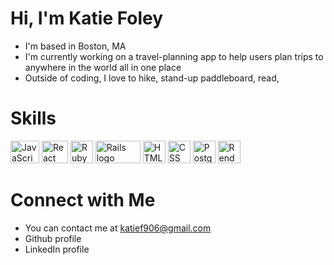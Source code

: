 # Hi, I'm Katie Foley
- I'm based in Boston, MA
- I'm currently working on a travel-planning app to help users plan trips to anywhere in the world all in one place
- Outside of coding, I love to hike, stand-up paddleboard, read,  

# Skills
<p align="left">
<a href="https://developer.mozilla.org/en-US/docs/Web/JavaScript" target="_blank" rel="noreferrer"><img src="https://cdn.worldvectorlogo.com/logos/javascript-1.svg" alt="JavaScript logo" width="46" height="36"></a>
<a href="https://reactjs.org/" target="_blank" rel="noreferrer"><img src="https://upload.wikimedia.org/wikipedia/commons/thumb/a/a7/React-icon.svg/2300px-React-icon.svg.png" alt="React logo" width="42" height="36"></a>
<a href="https://ruby-doc.org/" target="_blank" rel="noreferrer"><img src="https://www.nicepng.com/png/full/749-7492440_ruby-on-rails-logo.png" alt="Ruby logo" width="36" height="36"></a>
<a href="https://guides.rubyonrails.org/" target="_blank" rel="noreferrer"><img src="https://upload.wikimedia.org/wikipedia/commons/thumb/6/62/Ruby_On_Rails_Logo.svg/1200px-Ruby_On_Rails_Logo.svg.png" alt="Rails logo" width="72" height="36"></a>
<a href="https://developer.mozilla.org/en-US/docs/Glossary/HTML5" target="_blank" rel="noreferrer"><img src="https://www.w3.org/html/logo/downloads/HTML5_Badge_512.png" alt="HTML5 logo" width="36" height="36"></a>
<a href="https://developer.mozilla.org/en-US/docs/Web/CSS" target="_blank" rel="noreferrer"><img src="https://upload.wikimedia.org/wikipedia/commons/thumb/6/62/CSS3_logo.svg/800px-CSS3_logo.svg.png" alt="CSS logo" width="36" height="36"></a>
<a href="https://www.postgresql.org/docs/" target="_blank" rel="noreferrer"><img src="https://upload.wikimedia.org/wikipedia/commons/thumb/2/29/Postgresql_elephant.svg/1200px-Postgresql_elephant.svg.png" alt="PostgreSQL logo" width="36" height="36"></a>
<a href="https://render.com/docs" target="_blank" rel="noreferrer"><img src="https://res.cloudinary.com/crunchbase-production/image/upload/c_lpad,f_auto,q_auto:eco,dpr_1/j8z02ssteea4zj1k1nyz" alt="Render logo" width="36" height="36"></a>
</p>

# Connect with Me
- You can contact me at katief906@gmail.com
- Github profile
- LinkedIn profile
